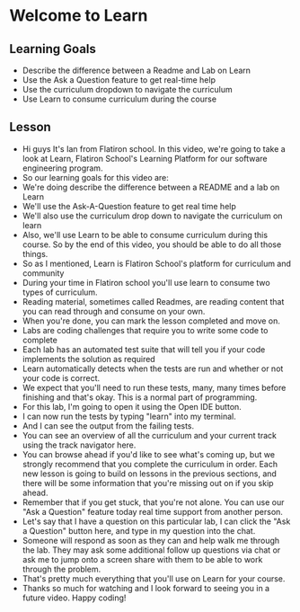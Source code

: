 # Welcome to Learn

## Learning Goals
+ Describe the difference between a Readme and Lab on Learn
+ Use the Ask a Question feature to get real-time help
+ Use the curriculum dropdown to navigate the curriculum
+ Use Learn to consume curriculum during the course

## Lesson

+ Hi guys It's Ian from Flatiron school. In this video, we're going to take a look at Learn, Flatiron School's Learning Platform for our software engineering program.
+ So our learning goals for this video are:
+  We're doing describe the difference between a README and a lab on Learn
+ We'll use the Ask-A-Question feature to get real time help
+ We'll also use the curriculum drop down to navigate the curriculum on learn
+ Also, we'll use Learn to be able to consume curriculum during this course. So by the end of this video, you should be able to do all those things.
+ So as I mentioned, Learn is Flatiron School's platform for curriculum and community
+ During your time in Flatiron school you'll use learn to consume two types of curriculum.
+ Reading material, sometimes called Readmes, are reading content that you can read through and consume on your own.
+ When you're done, you can mark the lesson completed and move on.
+ Labs are coding challenges that require you to write some code to complete
+ Each lab has an automated test suite that will tell you if your code implements the solution as required
+ Learn automatically detects when the tests are run and whether or not your code is correct.
+ We expect that you'll need to run these tests, many, many times before finishing and that's okay. This is a normal part of programming.
+ For this lab, I'm going to open it using the Open IDE button.
+ I can now run the tests by typing "learn" into my terminal.
+ And I can see the output from the failing tests.
+ You can see an overview of all the curriculum and your current track using the track navigator here.
+ You can browse ahead if you'd like to see what's coming up, but we strongly recommend that you complete the curriculum in order. Each new lesson is going to build on lessons in the previous sections, and there will be some information that you're missing out on if you skip ahead.
+ Remember that if you get stuck, that you're not alone. You can use our "Ask a Question" feature today real time support from another person.
+ Let's say that I have a question on this particular lab, I can click the "Ask a Question" button here, and type in my question into the chat.
+ Someone will respond as soon as they can and help walk me through the lab. They may ask some additional follow up questions via chat or ask me to jump onto a screen share with them to be able to work through the problem.
+ That's pretty much everything that you'll use on Learn for your course.
+ Thanks so much for watching and I look forward to seeing you in a future video. Happy coding! 
